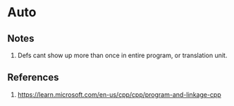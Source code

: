 # Auto

## Notes
1. Defs cant show up more than once in entire program, or translation unit.


## References

1. https://learn.microsoft.com/en-us/cpp/cpp/program-and-linkage-cpp

